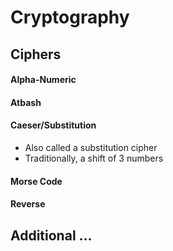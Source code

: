 # Cryptography

## Ciphers

#### Alpha-Numeric


#### Atbash


#### Caeser/Substitution
- Also called a substitution cipher
- Traditionally, a shift of 3 numbers

#### Morse Code


#### Reverse

## Additional ...
